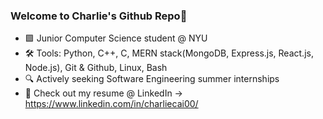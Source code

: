 ### Welcome to Charlie's Github Repo👋

- 🟪 Junior Computer Science student @ NYU 
- 🛠 Tools: Python, C++, C, MERN stack(MongoDB, Express.js, React.js, Node.js), Git & Github, Linux, Bash
- 🔍 Actively seeking Software Engineering summer internships
- 📝 Check out my resume @ LinkedIn -> https://www.linkedin.com/in/charliecai00/

<!--
**charliecai00/charliecai00** is a ✨ _special_ ✨ repository because its `README.md` (this file) appears on your GitHub profile.

Here are some ideas to get you started:

- 🔭 I’m currently working on ...
- 🌱 I’m currently learning ...
- 👯 I’m looking to collaborate on ...
- 🤔 I’m looking for help with ...
- 💬 Ask me about ...
- 📫 How to reach me: ...
- 😄 Pronouns: ...
- ⚡ Fun fact: ...
-->
